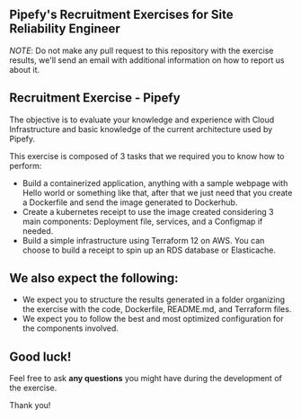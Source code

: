 ## Pipefy's Recruitment Exercises for Site Reliability Engineer

*NOTE*: Do not make any pull request to this repository with the exercise results, we'll send an email with additional information on how to report us about it.

## Recruitment Exercise - Pipefy

The objective is to evaluate your knowledge and experience with Cloud Infrastructure and basic knowledge of the current architecture used by Pipefy.

This exercise is composed of 3 tasks that we required you to know how to perform:

- Build a containerized application, anything with a sample webpage with Hello world or something like that, after that we just need that you create a Dockerfile and send the image generated to Dockerhub.
- Create a kubernetes receipt to use the image created considering 3 main components: Deployment file, services, and a Configmap if needed.
- Build a simple infrastructure using Terraform 12 on AWS. You can choose to build a receipt to spin up an RDS database or Elasticache.

## We also expect the following:

- We expect you to structure the results generated in a folder organizing the exercise with the code, Dockerfile, README.md, and Terraform files.
- We expect you to follow the best and most optimized configuration for the components involved.

## Good luck!

Feel free to ask **any questions** you might have during the development of the exercise.

Thank you!
